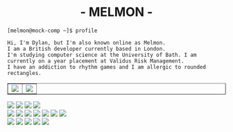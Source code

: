 <h1 align="center">- MELMON -</h1>

```
[melmon@mock-comp ~]$ profile

Hi, I'm Dylan, but I'm also known online as Melmon.
I am a British developer currently based in London.
I'm studying computer science at the University of Bath. I am currently on a year placement at Validus Risk Management.
I have an addiction to rhythm games and I am allergic to rounded rectangles.
```

<table border="1" align="center">
  <tr>
    <td>
      <img src="https://github-readme-stats.vercel.app/api?username=mel-mon&count_private=true&show_icons=true&title_color=FF00B4&text_color=FFF&icon_color=FF00B4&bg_color=000" />
    </td>
    <td>
      <img src="https://github-readme-stats.vercel.app/api/top-langs/?username=mel-mon&count_private=true&title_color=FF00B4&text_color=FFF&icon_color=FF00B4&bg_color=000" />
    </td>
  </tr>
</table>



<span><img src="https://img.shields.io/badge/-Editors-grey?style=flat-square" /></span>
<span><img src="https://img.shields.io/badge/-IDEA-orange?style=flat-square" /></span>
<span><img src="https://img.shields.io/badge/-VS%20Code-red?style=flat-square" /></span>
<span><img src="https://img.shields.io/badge/-Vim-orange?style=flat-square" /></span>
<br />
<span><img src="https://img.shields.io/badge/-Languages-grey?style=flat-square" /></span>
<span><img src="https://img.shields.io/badge/-Python-blue?style=flat-square" /></span>
<span><img src="https://img.shields.io/badge/-Typescript-navy?style=flat-square" /></span>
<span><img src="https://img.shields.io/badge/-C-blue?style=flat-square" /></span>
<span><img src="https://img.shields.io/badge/-Haskell-navy?style=flat-square" /></span>
<span><img src="https://img.shields.io/badge/-C%23-blue?style=flat-square" /></span>
<span><img src="https://img.shields.io/badge/-Java-navy?style=flat-square" /></span>
<br />
<span><img src="https://img.shields.io/badge/-Find%20me-grey?style=flat-square" /></span>
<a href="https://melmon.dev/"><img src="https://img.shields.io/badge/-Website-brightgreen?style=flat-square" /></a>
<a href="mailto:dylan.drescher@gmail.com"><img src="https://img.shields.io/badge/-E--mail-green?style=flat-square" /></a>
<a href="https://www.linkedin.com/in/dylan-drescher/"><img src="https://img.shields.io/badge/-Linkedin-brightgreen?style=flat-square" /></a>
<a href="https://git.sr.ht/~melmon/"><img src="https://img.shields.io/badge/-Sourcehut-green?style=flat-square" /></a>
